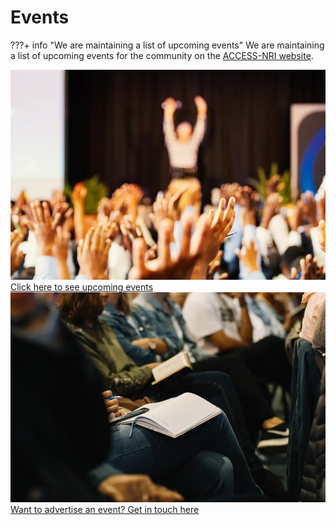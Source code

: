 # Events

???+ info "We are maintaining a list of upcoming events"
    We are maintaining a list of upcoming events for the community on the [ACCESS-NRI website](https://www.access-nri.org.au/community/news-and-events/).

<div class="card-container" style="flex-wrap:nowrap;">
    <a href="https://www.access-nri.org.au/community/news-and-events/" class="squared-card default-text-color">
        <div class="squared-card-image-container">
            <img class="img-cover" src="../../assets/events_1.jpg" alt="Events List">
        </div>
        <div class="squared-card-text-container highlight-bg bg-color-like-tab bold">Click here to see upcoming events</div>
    </a>
    <a href="https://www.access-nri.org.au/community/news-and-events/" class="squared-card default-text-color">
        <div class="squared-card-image-container">
            <img class="img-cover" src="../../assets/events_2.jpg" alt="Events Get in Touch">
        </div>
        <div class="squared-card-text-container highlight-bg bg-color-like-tab bold">Want to advertise an event? Get in touch here</div>
    </a>
</div>